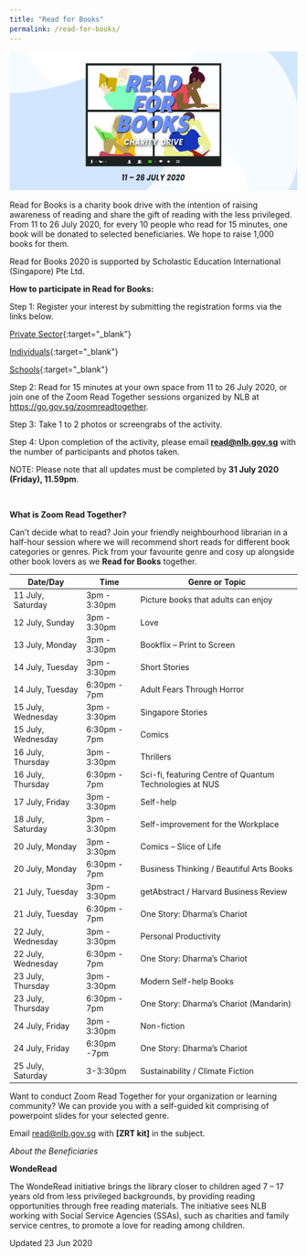 ```yaml
---
title: "Read for Books"
permalink: /read-for-books/
---
```


![banner read@work](\images\RFBbanner.jpg)

Read for Books is a charity book drive with the intention of raising awareness of reading and share the gift of reading with the less privileged. From 11 to 26 July 2020, for every 10 people who read for 15 minutes, one book will be donated to selected beneficiaries. We hope to raise 1,000 books for them.

Read for Books 2020 is supported by Scholastic Education International (Singapore) Pte Ltd.

 

**How to participate in Read for Books:**

Step 1: Register your interest by submitting the registration forms via the links below.

[Private Sector](https://form.gov.sg/5ed84b401a963a0011c4899a){:target="_blank"}

[Individuals](https://form.gov.sg/5ed849c1ca8d4400113a93ba){:target="_blank"}

[Schools](https://form.gov.sg/5ed84bb6437e0a0011b36d4c){:target="_blank"}



Step 2: Read for 15 minutes at your own space from 11 to 26 July 2020, or join one of the Zoom Read Together sessions organized by NLB at https://go.gov.sg/zoomreadtogether.

Step 3: Take 1 to 2 photos or screengrabs of the activity.

Step 4: Upon completion of the activity, please email **read@nlb.gov.sg** with the number of participants and photos taken.

NOTE: Please note that all updates must be completed by **31 July 2020 (Friday), 11.59pm**.

​      

**What is Zoom Read Together?** 

Can’t decide what to read? Join your friendly neighbourhood librarian in a half-hour session where we will recommend short reads for different book categories or genres. Pick from your favourite genre and cosy up alongside other book lovers as we **Read for Books** together. 

| **Date/Day**       | **Time**     | **Genre or Topic**                                      |
| ------------------ | ------------ | ------------------------------------------------------- |
| 11 July, Saturday  | 3pm - 3:30pm | Picture books that adults can enjoy                     |
| 12 July, Sunday    | 3pm - 3:30pm | Love                                                    |
| 13 July, Monday    | 3pm - 3:30pm | Bookflix – Print to Screen                              |
| 14 July, Tuesday   | 3pm - 3:30pm | Short Stories                                           |
| 14 July, Tuesday   | 6:30pm - 7pm | Adult Fears Through Horror                              |
| 15 July, Wednesday | 3pm - 3:30pm | Singapore Stories                                       |
| 15 July, Wednesday | 6:30pm - 7pm | Comics                                                  |
| 16 July, Thursday  | 3pm - 3:30pm | Thrillers                                               |
| 16 July, Thursday  | 6:30pm - 7pm | Sci-fi, featuring Centre of Quantum Technologies at NUS |
| 17 July, Friday    | 3pm - 3:30pm | Self-help                                               |
| 18 July, Saturday  | 3pm - 3:30pm | Self-improvement for the Workplace                      |
| 20 July, Monday    | 3pm - 3:30pm | Comics – Slice of Life                                  |
| 20 July, Monday    | 6:30pm - 7pm | Business Thinking / Beautiful Arts Books                |
| 21 July, Tuesday   | 3pm - 3:30pm | getAbstract / Harvard Business Review                   |
| 21 July, Tuesday   | 6:30pm - 7pm | One Story: Dharma’s Chariot                             |
| 22 July, Wednesday | 3pm - 3:30pm | Personal Productivity                                   |
| 22 July, Wednesday | 6:30pm - 7pm | One Story: Dharma’s Chariot                             |
| 23 July, Thursday  | 3pm - 3:30pm | Modern Self-help Books                                  |
| 23 July, Thursday  | 6:30pm - 7pm | One Story: Dharma’s Chariot (Mandarin)                  |
| 24 July, Friday    | 3pm - 3:30pm | Non-fiction                                             |
| 24 July, Friday    | 6:30pm -7pm  | One Story: Dharma’s Chariot                             |
| 25 July, Saturday  | 3-3:30pm     | Sustainability / Climate Fiction                        |

 

Want to conduct Zoom Read Together for your organization or learning community? We can provide you with a self-guided kit comprising of powerpoint slides for your selected genre. 

Email [read@nlb.gov.sg](mailto:read@nlb.gov.sg) with **[ZRT kit]** in the subject.

 

*About the Beneficiaries*

**WondeRead**

The WondeRead initiative brings the library closer to children aged 7 – 17 years old from less privileged backgrounds, by providing reading opportunities through free reading materials. The initiative sees NLB working with Social Service Agencies (SSAs), such as charities and family service centres, to promote a love for reading among children.



Updated 23 Jun 2020